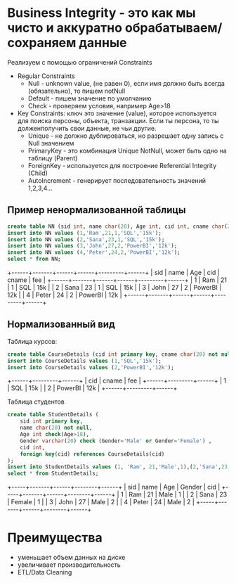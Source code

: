 # Business Integrity - это как мы чисто и аккуратно обрабатываем/сохраняем данные
Реализуем с помощью ограничений Constraints
- Regular Constraints
    - Null - unknown value, (не равен 0), если имя должно быть всегда (обязательно), то пишем notNull
    - Default - пишем значение по умолчанию
    - Check - проверяем условия, например Age>18
- Key Constraints: ключ это значение (value), которое используется для поиска персоны, объекта, транзакции. Если ты персона, то ты долженполучить свои данные, не чьи другие.
    - Unique - не должно дублироваться, но разрешает одну запись с Null значением
    - PrimaryKey - это комбинация Unique NotNull, может быть одно на таблицу (Parent)
    - ForeignKey - используется для построение Referential Integrity         (Child)
    - AutoIncrement - генерирует последовательность значений 1,2,3,4...

## Пример ненормализованной таблицы
```sql
create table NN (sid int, name char(20), Age int, cid int, cname char(20), fee char(10));
insert into NN values (1,'Ram',21,1,'SQL','15k');
insert into NN values (2,'Sana',23,1,'SQL','15k');
insert into NN values (3,'John',27,2,'PowerBI','12k');
insert into NN values (4,'Peter',24,2,'PowerBI','12k');
select * from NN;
```
+------+-------+------+------+---------+------+
| sid  | name  | Age  | cid  | cname   | fee  |
+------+-------+------+------+---------+------+
|    1 | Ram   |   21 |    1 | SQL     | 15k  |
|    2 | Sana  |   23 |    1 | SQL     | 15k  |
|    3 | John  |   27 |    2 | PowerBI | 12k  |
|    4 | Peter |   24 |    2 | PowerBI | 12k  |
+------+-------+------+------+---------+------+

## Нормализованный вид
Таблица курсов:
```sql
create table CourseDetails (cid int primary key, cname char(20) not null, fee char(10));
insert into CourseDetails values (1,'SQL','15k');
insert into CourseDetails values (2,'PowerBI','12k');
```
+------+---------+------+
| cid  | cname   | fee  |
+------+---------+------+
|    1 | SQL     | 15k  |
|    2 | PowerBI | 12k  |
+------+---------+------+


Таблица студентов
```sql
create table StudentDetails (
    sid int primary key, 
    name char(20) not null, 
    Age int check(Age>18), 
    Gender varchar(20) check (Gender='Male' or Gender='Female') ,
    cid int,
    foreign key(cid) references CourseDetails(cid)
);
insert into StudentDetails values (1, 'Ram', 21,'Male',1),(2,'Sana',23,'Female',1),(3,'John',27,'Male',2),(4,'Peter',24,'Male',2);
select * from StudentDetails;
```
+-----+-------+------+--------+------+
| sid | name  | Age  | Gender | cid  |
+-----+-------+------+--------+------+
|   1 | Ram   |   21 | Male   |    1 |
|   2 | Sana  |   23 | Female |    1 |
|   3 | John  |   27 | Male   |    2 |
|   4 | Peter |   24 | Male   |    2 |
+-----+-------+------+--------+------+

# Преимущества
- уменьшает объем данных на диске
- увеличивает производительность
- ETL/Data Cleaning






